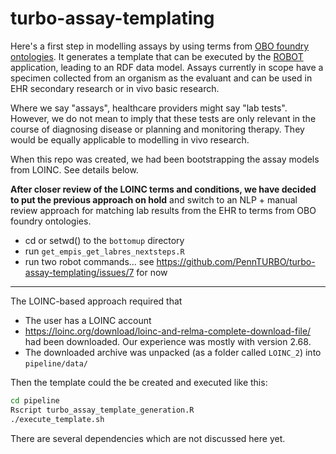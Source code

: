 # turbo-assay-templating

Here's a first step in modelling assays by using terms from [OBO foundry ontologies](http://www.obofoundry.org/). It generates a template that can be executed by the [ROBOT](http://robot.obolibrary.org/) application, leading to an RDF data model. Assays currently in scope have a specimen collected from an organism as the evaluant and can be used in EHR secondary research or in vivo basic research. 

Where we say "assays", healthcare providers might say "lab tests". However, we do not mean to imply that these tests are only relevant in the course of diagnosing disease or planning and monitoring therapy. They would be equally applicable to modelling in vivo research.

When this repo was created, we had been bootstrapping the assay models from LOINC. See details below.  

**After closer review of the LOINC terms and conditions, we have decided to put the previous approach on hold** and switch to an NLP + manual review approach for matching lab results from the EHR to terms from OBO foundry ontologies. 

- cd or setwd() to the `bottomup` directory
- run `get_empis_get_labres_nextsteps.R`
- run two robot commands... see https://github.com/PennTURBO/turbo-assay-templating/issues/7 for now


----



The LOINC-based approach required that

- The user has a LOINC account
- https://loinc.org/download/loinc-and-relma-complete-download-file/ had been downloaded. Our experience was mostly with version 2.68.
- The downloaded archive was unpacked (as a folder called `LOINC_2`) into `pipeline/data/`

Then the template could the be created and executed like this:

```Bash
cd pipeline
Rscript turbo_assay_template_generation.R
./execute_template.sh
```

There are several dependencies which are not discussed here yet.

